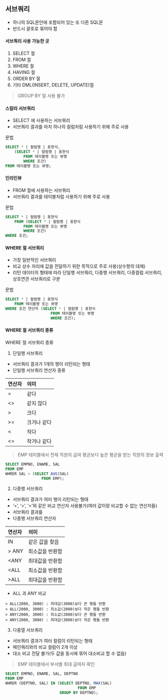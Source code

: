 ## 서브쿼리

- 하나의 SQL문안에 포함되어 있는 또 다른 SQL문
- 반드시 괄호로 묶어야 함

#### 서브쿼리 사용 가능한 곳

1. SELECT 절
2. FROM 절
3. WHERE 절
4. HAVING 절
5. ORDER BY 절
6. 기타 DML(INSERT, DELETE, UPDATE)절
> GROUP BY 절 사용 불가

#### 스칼라 서브쿼리
- SELECT 에 사용하는 서브쿼리
- 서브쿼리 결과를 마치 하나의 컬럼처럼 사용하기 위해 주로 사용

문법
```sql
SELECT * | 컬럼명 | 표현식,
	(SELECT * | 컬럼명 | 표현식
		FROM 테이블명 또는 뷰명
		WHERE 조건)
FROM 테이블명 또는 뷰명;
```

#### 인라인뷰
- FROM 절에 사용하는 서브쿼리
- 서브쿼리 결과를 테이블처럼 사용하기 위해 주로 사용

문법
```sql
SELECT * | 컬럼명 | 표현식
	FROM (SELECT * | 컬럼명 | 표현식
		FROM 테이블명 또는 뷰명
		WHERE 조건)
WHERE 조건;
```

#### WHERE 절 서브쿼리
- 가장 일반적인 서브쿼리
- 비교 상수 자리에 값을 전달하기 위한 목적으로 주로 사용(상수항의 대체)
- 리턴 데이터의 형태에 따라 단일행 서브쿼리, 다중행 서브쿼리, 다중컬럼 서브쿼리, 상호연관 서브쿼리로 구분

문법
```sql
SELECT * | 컬럼명 | 표현식
	FROM 테이블명 또는 뷰명
WHERE 조건 연산자 (SELECT * | 컬럼명 | 표현식
					FROM 테이블명 또는 뷰명
					WHERE 조건);
```     

#### WHERE 절 서브쿼리 종류

WHERE 절 서브쿼리 종류 

1. 단일행 서브쿼리

- 서브쿼리 결과가 1개의 행이 리턴되는 형태 
- 단일행 서브쿼리 연산자 종류

|연산자|의미|
|:---|:---|
| = | 같다|
| <> | 같지 않다|
| > | 크다|
| >= | 크거나 같다|
| < | 작다|
| <= | 작거나 같다|

> EMP 테이블에서 전체 직원의 급여 평균보다 높은 평균을 받는 직원의 정보 출력

```SQL
SELECT EMPNO, ENAME, SAL
FROM EMP
WHRER SAL > (SELECT AVG(SAL)
				FROM EMP);
```

2. 다중행 서브쿼리

- 서브쿼리 결과가 여러 행이 리턴되는 형태
- ‘=’, ‘>’, ‘<’와 같은 비교 연산자 사용불가(여러 값이랑 비교할 수 없는 연산자들) 
- 서브쿼리 결과를 
- 다중행 서브쿼리 연산자

|연산자|의미|
|:---|:---|
|IN|같은 값을 찾음|
|> ANY | 최소값을 반환함|
|<ANY|최대값을 반환함|
|<ALL|최소값을 반환함|
|>ALL|최대값을 반환함|

- ALL 과 ANY 비교

```
> ALL(2000, 3000) : 최대값(3000)보다 큰 행들 반환
< ALL(2000, 3000) : 최소값(2000)보다 작은 행들 반환 
> ANY(2000, 3000) : 최소값(2000)보다 큰 행들 반환
< ANY(2000, 3000) : 최대값(3000)보다 작은 행들 반환
```

3. 다중열 서브쿼리

- 서브쿼리 결과가 여러 컬럼이 리턴되는 형태
- 메인쿼리와의 비교 컬럼이 2개 이상
- 대소 비교 전달 불가(두 값을 동시에 묶어 대소비교 할 수 없음)

> EMP 테이블에서 부서별 최대 급여자 확인


```SQL
SELECT EMPNO, ENAME, SAL, DEPTNO
FROM EMP
WHRER (DEPTNO, SAL) IN (SELECT DEPTNO, MAX(SAL)
				                FROM EMP
						GROUP BY DEPTNO);
```